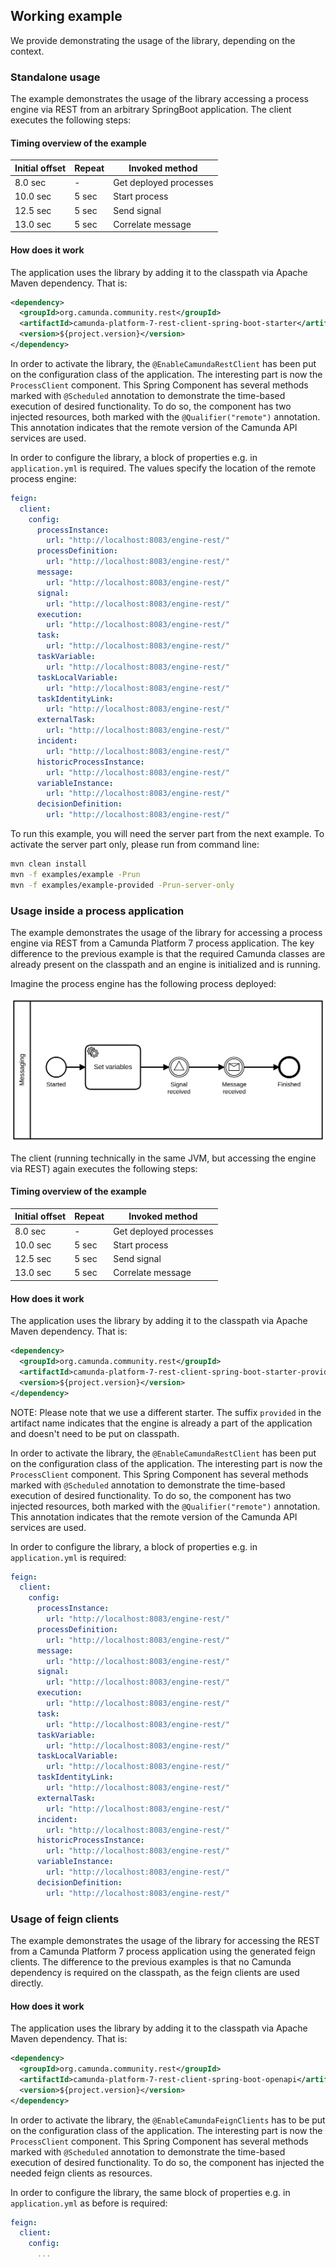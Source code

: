 ## Working example 

We provide demonstrating the usage of the library, depending on the context.

### Standalone usage

The example demonstrates the usage of the library accessing a process engine via REST from an arbitrary SpringBoot
application. The client executes the following steps:

#### Timing overview of the example

| Initial offset | Repeat | Invoked method         |
| -------------- | ------ | ---------------------- |
|  8.0 sec       | -      | Get deployed processes |
| 10.0 sec       | 5 sec  | Start process          |
| 12.5 sec       | 5 sec  | Send signal            |
| 13.0 sec       | 5 sec  | Correlate message      |


#### How does it work

The application uses the library by adding it to the classpath via Apache Maven dependency. That is:

```xml
<dependency>
  <groupId>org.camunda.community.rest</groupId>
  <artifactId>camunda-platform-7-rest-client-spring-boot-starter</artifactId>
  <version>${project.version}</version>
</dependency>
```

In order to activate the library, the `@EnableCamundaRestClient` has been put
on the configuration class of the application. The interesting part is now the `ProcessClient` component.
This Spring Component has several methods marked with `@Scheduled` annotation to demonstrate
the time-based execution of desired functionality. To do so, the component has two injected resources,
both marked with the `@Qualifier("remote")` annotation. This annotation indicates that the
remote version of the Camunda API services are used.

In order to configure the library, a block of properties e.g. in `application.yml` is required.
The values specify the location of the remote process engine:

```yml
feign:
  client:
    config:
      processInstance:
        url: "http://localhost:8083/engine-rest/"
      processDefinition:
        url: "http://localhost:8083/engine-rest/"
      message:
        url: "http://localhost:8083/engine-rest/"
      signal:
        url: "http://localhost:8083/engine-rest/"
      execution:
        url: "http://localhost:8083/engine-rest/"
      task:
        url: "http://localhost:8083/engine-rest/"
      taskVariable:
        url: "http://localhost:8083/engine-rest/"
      taskLocalVariable:
        url: "http://localhost:8083/engine-rest/"
      taskIdentityLink:
        url: "http://localhost:8083/engine-rest/"
      externalTask:
        url: "http://localhost:8083/engine-rest/"
      incident:
        url: "http://localhost:8083/engine-rest/"
      historicProcessInstance:
        url: "http://localhost:8083/engine-rest/"
      variableInstance:
        url: "http://localhost:8083/engine-rest/"
      decisionDefinition:
        url: "http://localhost:8083/engine-rest/"
```

To run this example, you will need the server part from the next example. To activate the server part only, please
run from command line:

```sh
mvn clean install
mvn -f examples/example -Prun
mvn -f examples/example-provided -Prun-server-only
```

### Usage inside a process application

The example demonstrates the usage of the library for accessing a process engine via REST from a Camunda Platform 7 process application.
The key difference to the previous example is that the required Camunda classes are already present on the classpath and
an engine is initialized and is running.

Imagine the process engine has the following process deployed:

!["Example messaging process"](../assets/img/process_messaging.png)

The client (running technically in the same JVM, but accessing the engine via REST) again executes the following steps:

#### Timing overview of the example

| Initial offset | Repeat | Invoked method        |
| -------------- | ------ | --------------------- |
|  8.0 sec       | -      | Get deployed processes|
| 10.0 sec       | 5 sec  | Start process         |
| 12.5 sec       | 5 sec  | Send signal           |
| 13.0 sec       | 5 sec  | Correlate message     |

#### How does it work

The application uses the library by adding it to the classpath via Apache Maven dependency. That is:

```xml
<dependency>
  <groupId>org.camunda.community.rest</groupId>
  <artifactId>camunda-platform-7-rest-client-spring-boot-starter-provided</artifactId>
  <version>${project.version}</version>
</dependency>
```

NOTE:   Please note that we use a different starter. The suffix `provided` in the artifact name indicates that the engine
        is already a part of the application and doesn't need to be put on classpath.

In order to activate the library, the `@EnableCamundaRestClient` has been put
on the configuration class of the application. The interesting part is now the `ProcessClient` component.
This Spring Component has several methods marked with `@Scheduled` annotation to demonstrate the time-based execution
of desired functionality. To do so, the component has two injected resources, both marked with the `@Qualifier("remote")`
annotation. This annotation indicates that the remote version of the Camunda API services are used.

In order to configure the library, a block of properties e.g. in `application.yml` is required:

```yml
feign:
  client:
    config:
      processInstance:
        url: "http://localhost:8083/engine-rest/"
      processDefinition:
        url: "http://localhost:8083/engine-rest/"
      message:
        url: "http://localhost:8083/engine-rest/"
      signal:
        url: "http://localhost:8083/engine-rest/"
      execution:
        url: "http://localhost:8083/engine-rest/"
      task:
        url: "http://localhost:8083/engine-rest/"
      taskVariable:
        url: "http://localhost:8083/engine-rest/"
      taskLocalVariable:
        url: "http://localhost:8083/engine-rest/"
      taskIdentityLink:
        url: "http://localhost:8083/engine-rest/"
      externalTask:
        url: "http://localhost:8083/engine-rest/"
      incident:
        url: "http://localhost:8083/engine-rest/"
      historicProcessInstance:
        url: "http://localhost:8083/engine-rest/"
      variableInstance:
        url: "http://localhost:8083/engine-rest/"
      decisionDefinition:
        url: "http://localhost:8083/engine-rest/"
```

### Usage of feign clients

The example demonstrates the usage of the library for accessing the REST from a Camunda Platform 7 process application using the generated feign clients.
The difference to the previous examples is that no Camunda dependency is required on the classpath, as the feign clients are used directly.

#### How does it work

The application uses the library by adding it to the classpath via Apache Maven dependency. That is:

```xml
<dependency>
  <groupId>org.camunda.community.rest</groupId>
  <artifactId>camunda-platform-7-rest-client-spring-boot-openapi</artifactId>
  <version>${project.version}</version>
</dependency>
```

In order to activate the library, the `@EnableCamundaFeignClients` has to be put
on the configuration class of the application. The interesting part is now the `ProcessClient` component.
This Spring Component has several methods marked with `@Scheduled` annotation to demonstrate the time-based execution
of desired functionality. To do so, the component has injected the needed feign clients as resources.

In order to configure the library, the same block of properties e.g. in `application.yml` as before is required:

```yml
feign:
  client:
    config:
      ...
```

